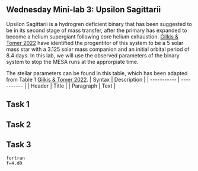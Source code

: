## Wednesday Mini-lab 3: Upsilon Sagittarii 
Upsilon Sagittarii is a hydrogren deficient binary that has been suggested to be in its second stage of mass transfer, after the primary has expanded to become a helium supergiant following core helium exhaustion. [Gilkis & Tomer 2022](https://ui.adsabs.harvard.edu/abs/2023MNRAS.518.3541G/abstract) have identified the progentitor of this system to be a 5 solar mass star with a 3.125 solar mass companion and an initial orbital period of 8.4 days. In this lab, we will use the observed parameters of the binary system to stop the MESA runs at the approrpiate time.

The stellar parameters can be found in this table, which has been adapted from Table 1 [Gilkis & Tomer 2022](https://ui.adsabs.harvard.edu/abs/2023MNRAS.518.3541G/abstract).
| Syntax      | Description |
| ----------- | ----------- |
| Header      | Title       |
| Paragraph   | Text        |

## Task 1

## Task 2

## Task 3

```
fortran
f=4.d0
```
